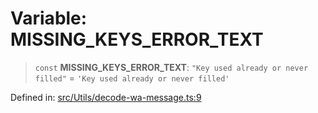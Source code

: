 # Variable: MISSING\_KEYS\_ERROR\_TEXT

> `const` **MISSING\_KEYS\_ERROR\_TEXT**: `"Key used already or never filled"` = `'Key used already or never filled'`

Defined in: [src/Utils/decode-wa-message.ts:9](https://github.com/Fokusdotid/Baileys/blob/d7495b24bcd136e35724329fba661cfcc0bc8eed/src/Utils/decode-wa-message.ts#L9)
